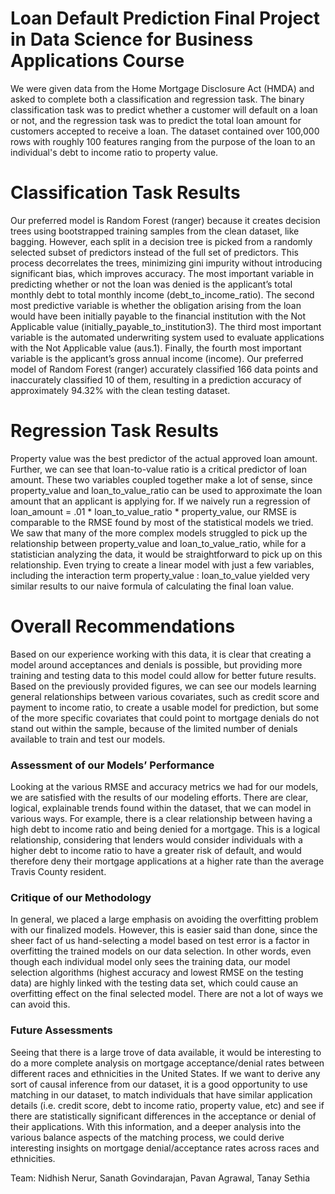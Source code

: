 # Loan Default Prediction Final Project in Data Science for Business Applications Course
We were given data from the Home Mortgage Disclosure Act (HMDA) and asked to complete both a classification and regression task. The binary classification task was to predict whether a customer will default on a loan or not, and the regression task was to predict the total loan amount for customers accepted to receive a loan. The dataset contained over 100,000 rows with roughly 100 features ranging from the purpose of the loan to an individual's debt to income ratio to property value. 

# Classification Task Results
Our preferred model is Random Forest (ranger) because it creates decision trees using bootstrapped training samples from the clean dataset, like bagging. However, each split in a decision tree is picked from a randomly selected subset of predictors instead of the full set of predictors. This process decorrelates the trees, minimizing gini impurity without introducing significant bias, which improves accuracy. The most important variable in predicting whether or not the loan was denied is the applicant’s total monthly debt to total monthly income (debt_to_income_ratio). The second most predictive variable is whether the obligation arising from the loan would have been initially payable to the financial institution with the Not Applicable value (initially_payable_to_institution3). The third most important variable is the automated underwriting system used to evaluate applications with the Not Applicable value (aus.1). Finally, the fourth most important variable is the applicant’s gross annual income (income). Our preferred model of Random Forest (ranger) accurately classified 166 data points and inaccurately classified 10 of them, resulting in a prediction accuracy of approximately 94.32% with the clean testing dataset.

# Regression Task Results
Property value was the best predictor of the actual approved loan amount. Further, we can see that loan-to-value ratio is a critical predictor of loan amount. These two variables coupled together make a lot of sense, since property_value and loan_to_value_ratio can be used to approximate the loan amount that an applicant is applying for. If we naively run a regression of loan_amount = .01 * loan_to_value_ratio * property_value, our RMSE is comparable to the RMSE found by most of the statistical models we tried. We saw that many of the more complex models struggled to pick up the relationship between property_value and loan_to_value_ratio, while for a statistician analyzing the data, it would be straightforward to pick up on this relationship. Even trying to create a linear model with just a few variables, including the interaction term property_value : loan_to_value yielded very similar results to our naive formula of calculating the final loan value.

# Overall Recommendations
Based on our experience working with this data, it is clear that creating a model around acceptances and denials is possible, but providing more training and testing data to this model could allow for better future results. Based on the previously provided figures, we can see our models learning general relationships between various covariates, such as credit score and payment to income ratio, to create a usable model for prediction, but some of the more specific covariates that could point to mortgage denials do not stand out within the sample, because of the limited number of denials available to train and test our models. <br>
### Assessment of our Models’ Performance
Looking at the various RMSE and accuracy metrics we had for our models, we are satisfied with the results of our modeling efforts. There are clear, logical, explainable trends found within the dataset, that we can model in various ways. For example, there is a clear relationship between having a high debt to income ratio and being denied for a mortgage. This is a logical relationship, considering that lenders would consider individuals with a higher debt to income ratio to have a greater risk of default, and would therefore deny their mortgage applications at a higher rate than the average Travis County resident. <br>
### Critique of our Methodology
In general, we placed a large emphasis on avoiding the overfitting problem with our finalized models. However, this is easier said than done, since the sheer fact of us hand-selecting a model based on test error is a factor in overfitting the trained models on our data selection. In other
words, even though each individual model only sees the training data, our model selection algorithms (highest accuracy and lowest RMSE on the testing data) are highly linked with the testing data set, which could cause an overfitting effect on the final selected model. There are not a lot of ways we can avoid this. <br>
### Future Assessments
Seeing that there is a large trove of data available, it would be interesting to do a more complete analysis on mortgage acceptance/denial rates between different races and ethnicities in the United States. If we want to derive any sort of causal inference from our dataset, it is a good opportunity to use matching in our dataset, to match individuals that have similar application details (i.e. credit score, debt to income ratio, property value, etc) and see if there are statistically significant differences in the acceptance or denial of their applications. With this information, and a deeper analysis into the various balance aspects of the matching process, we could derive interesting insights on mortgage denial/acceptance rates across races and ethnicities. <br>

Team: Nidhish Nerur, Sanath Govindarajan, Pavan Agrawal, Tanay Sethia
